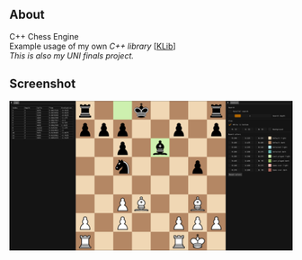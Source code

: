 ## About
C++ Chess Engine  
Example usage of my own *C++ library* [[KLib](https://github.com/Krimzo/KLibrary)]  
*This is also my UNI finals project.*

## Screenshot  
![](screens/main_view.png)
